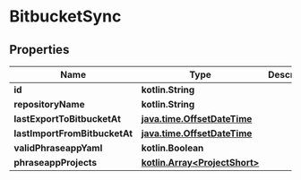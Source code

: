 
# BitbucketSync

## Properties
Name | Type | Description | Notes
------------ | ------------- | ------------- | -------------
**id** | **kotlin.String** |  |  [optional]
**repositoryName** | **kotlin.String** |  |  [optional]
**lastExportToBitbucketAt** | [**java.time.OffsetDateTime**](java.time.OffsetDateTime.md) |  |  [optional]
**lastImportFromBitbucketAt** | [**java.time.OffsetDateTime**](java.time.OffsetDateTime.md) |  |  [optional]
**validPhraseappYaml** | **kotlin.Boolean** |  |  [optional]
**phraseappProjects** | [**kotlin.Array&lt;ProjectShort&gt;**](ProjectShort.md) |  |  [optional]



